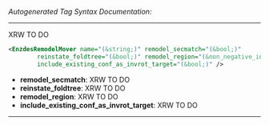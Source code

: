 <!-- THIS IS AN AUTOGENERATED FILE: Don't edit it directly, instead change the schema definition in the code itself. -->

_Autogenerated Tag Syntax Documentation:_

---
XRW TO DO

```xml
<EnzdesRemodelMover name="(&string;)" remodel_secmatch="(&bool;)"
        reinstate_foldtree="(&bool;)" remodel_region="(&non_negative_integer;)"
        include_existing_conf_as_invrot_target="(&bool;)" />
```

-   **remodel_secmatch**: XRW TO DO
-   **reinstate_foldtree**: XRW TO DO
-   **remodel_region**: XRW TO DO
-   **include_existing_conf_as_invrot_target**: XRW TO DO

---

